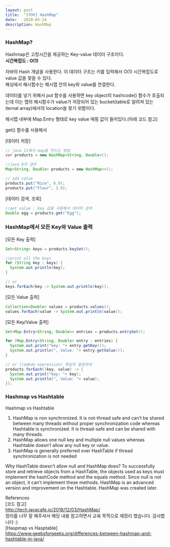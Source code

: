 ```yaml
---
layout: post
title:  "[자바] HashMap"
date:   2020-05-24
description: HashMap
---
```


### HashMap?  

Hashmap은 고정시간을 제공하는 Key-value 데이터 구조이다.  
**시간복잡도 : O(1)**  

자바의 Hash 개념을 사용한다. 이 데이터 구조는 키를 입력해서 O(1) 시간복잡도로 value 값을 찾을 수 있다.  
해싱에서 해시함수는 해시맵 안의 key와 value를 연결한다.  

데이터를 넣기 위해서 put 함수를 사용하면 key object의 hashcode() 함수가 호출되는데 이는 맵의 해시함수가 value가 저장되어 있는 bucket(table로 알려져 있는 iternal array)에서의 location을 찾기 위함이다.    

해시맵 내부에 Map.Entry 형태로 key value 매핑 값이 들어있다.(아래 코드 참고)  

get() 함수를 사용해서 



[데이터 저장]  
~~~ java
// java 11에서 map을 만드는 방법
var products = new HashMap<String, Double>();

//java 8의 경우
Map<String, Double> products = new HashMap<>();

// add value
products.put("Rice", 6.9);
products.put("Flour", 3.9);
~~~
  
[데이터 검색, 조회]  
~~~ java
//get value : key 값을 사용해서 데이터 검색
Double egg = products.get("Egg");
~~~

### HashMap에서 모든 Key와 Value 출력  
[모든 Key 출력]  
~~~ Java
Set<String> keys = products.keySet();

//print all the keys 
for (String key : keys) {
  System.out.println(key);
}

// or
keys.forEach(key -> System.out.println(key));
~~~  

[모든 Value 출력]  
~~~ java  
Collection<Double> values = products.values();
values.forEach(value -> System.out.println(value));
~~~  

[모든 Key/Value 출력]  
~~~ java
Set<Map.Entry<String, Double>> entries = products.entrySet();

for (Map.Entry<String, Double> entry : entries) {
  System.out.print("key: "+ entry.getKey());
  System.out.println(", Value: "+ entry.getValue());
}

// or (lambda expression) 확실히 깔끔하네
products.forEach((key, value) -> {
  System.out.print("key: "+ key);
  System.out.println(", Value: "+ value);
});
~~~

### Hashmap vs Hashtable  

Hashmap vs Hashtable
1. HashMap is non synchronized. It is not-thread safe and can’t be shared between many threads without proper synchronization code whereas Hashtable is synchronized. It is thread-safe and can be shared with many threads.  
2. HashMap allows one null key and multiple null values whereas Hashtable doesn’t allow any null key or value.  
3. HashMap is generally preferred over HashTable if thread synchronization is not needed  

Why HashTable doesn’t allow null and HashMap does?
To successfully store and retrieve objects from a HashTable, the objects used as keys must implement the hashCode method and the equals method. Since null is not an object, it can’t implement these methods. HashMap is an advanced version and improvement on the Hashtable. HashMap was created later.


References  
[코드 참고]  
http://tech.javacafe.io/2018/12/03/HashMap/  
정리를 너무 잘 해주셔서 해당 내용 참고하면서 교육 목적으로 재정리 했습니다. 감사합니다 :)  
[Haspmap vs Hasptable]  
https://www.geeksforgeeks.org/differences-between-hashmap-and-hashtable-in-java/  


